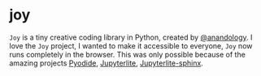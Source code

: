 # joy
```Joy``` is a tiny creative coding library in Python, created by [@anandology](https://github.com/anandology/joy).
I love the ```Joy``` project, I wanted to make it accessible to everyone, ```Joy``` now runs completely in the browser. 
This was only possible because of the amazing projects [Pyodide](https://github.com/pyodide/pyodide), [Jupyterlite](https://github.com/jupyterlite/jupyterlite), [Jupyterlite-sphinx](https://github.com/jupyterlite/jupyterlite-sphinx).
